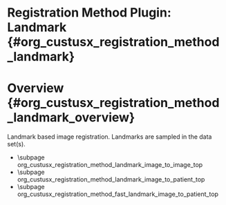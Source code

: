 Registration Method Plugin: Landmark {#org_custusx_registration_method_landmark}
===================

Overview {#org_custusx_registration_method_landmark_overview}
========================

Landmark based image registration. Landmarks are sampled in the data set(s).

* \subpage org_custusx_registration_method_landmark_image_to_image_top
* \subpage org_custusx_registration_method_landmark_image_to_patient_top
* \subpage org_custusx_registration_method_fast_landmark_image_to_patient_top
